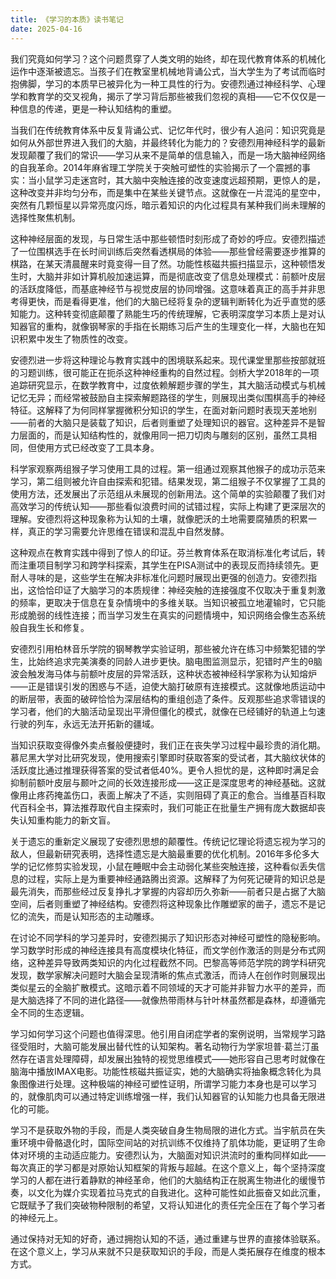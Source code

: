 ```yaml
---
title: 《学习的本质》读书笔记
date: 2025-04-16
---
```


我们究竟如何学习？这个问题贯穿了人类文明的始终，却在现代教育体系的机械化运作中逐渐被遗忘。当孩子们在教室里机械地背诵公式，当大学生为了考试而临时抱佛脚，学习的本质早已被异化为一种工具性的行为。安德烈通过神经科学、心理学和教育学的交叉视角，揭示了学习背后那些被我们忽视的真相——它不仅仅是一种信息的传递，更是一种认知结构的重塑。

当我们在传统教育体系中反复背诵公式、记忆年代时，很少有人追问：知识究竟是如何从外部世界进入我们的大脑，并最终转化为能力的？安德烈用神经科学的最新发现颠覆了我们的常识——学习从来不是简单的信息输入，而是一场大脑神经网络的自我革命。2014年麻省理工学院关于突触可塑性的实验揭示了一个震撼的事实：当小鼠学习走迷宫时，其大脑中突触连接的改变速度远超预期，更惊人的是，这种改变并非均匀分布，而是集中在某些关键节点。这就像在一片混沌的星空中，突然有几颗恒星以异常亮度闪烁，暗示着知识的内化过程具有某种我们尚未理解的选择性聚焦机制。

这种神经层面的发现，与日常生活中那些顿悟时刻形成了奇妙的呼应。安德烈描述了一位围棋选手在长时间训练后突然看透棋局的体验——那些曾经需要逐步推算的棋路，在某天清晨醒来时竟变得一目了然。功能性核磁共振扫描显示，这种顿悟发生时，大脑并非如计算机般加速运算，而是彻底改变了信息处理模式：前额叶皮层的活跃度降低，而基底神经节与视觉皮层的协同增强。这意味着真正的高手并非思考得更快，而是看得更准，他们的大脑已经将复杂的逻辑判断转化为近乎直觉的感知能力。这种转变彻底颠覆了熟能生巧的传统理解，它表明深度学习本质上是对认知器官的重构，就像钢琴家的手指在长期练习后产生的生理变化一样，大脑也在知识积累中发生了物质性的改变。

安德烈进一步将这种理论与教育实践中的困境联系起来。现代课堂里那些按部就班的习题训练，很可能正在扼杀这种神经重构的自然过程。剑桥大学2018年的一项追踪研究显示，在数学教育中，过度依赖解题步骤的学生，其大脑活动模式与机械记忆无异；而经常被鼓励自主探索解题路径的学生，则展现出类似围棋高手的神经特征。这解释了为何同样掌握微积分知识的学生，在面对新问题时表现天差地别——前者的大脑只是装载了知识，后者则重塑了处理知识的器官。这种差异不是智力层面的，而是认知结构性的，就像用同一把刀切肉与雕刻的区别，虽然工具相同，但使用方式已经改变了工具本身。

科学家观察两组猴子学习使用工具的过程。第一组通过观察其他猴子的成功示范来学习，第二组则被允许自由探索和犯错。结果发现，第二组猴子不仅掌握了工具的使用方法，还发展出了示范组从未展现的创新用法。这个简单的实验颠覆了我们对高效学习的传统认知——那些看似浪费时间的试错过程，实际上构建了更深层次的理解。安德烈将这种现象称为认知的土壤，就像肥沃的土地需要腐殖质的积累一样，真正的学习需要允许思维在错误和混乱中自然发酵。

这种观点在教育实践中得到了惊人的印证。芬兰教育体系在取消标准化考试后，转而注重项目制学习和跨学科探索，其学生在PISA测试中的表现反而持续领先。更耐人寻味的是，这些学生在解决非标准化问题时展现出更强的创造力。安德烈指出，这恰恰印证了大脑学习的本质规律：神经突触的连接强度不仅取决于重复刺激的频率，更取决于信息在复杂情境中的多维关联。当知识被孤立地灌输时，它只能形成脆弱的线性连接；而当学习发生在真实的问题情境中，知识网络会像生态系统般自我生长和修复。

安德烈引用柏林音乐学院的钢琴教学实验证明，那些被允许在练习中频繁犯错的学生，比始终追求完美演奏的同龄人进步更快。脑电图监测显示，犯错时产生的θ脑波会触发海马体与前额叶皮层的异常活跃，这种状态被神经科学家称为认知熔炉——正是错误引发的困惑与不适，迫使大脑打破原有连接模式。这就像地质运动中的断层带，表面的破碎恰恰为深层结构的重组创造了条件。反观那些追求零错误的学习者，他们的大脑活动呈现出平滑但僵化的模式，就像在已经铺好的轨道上匀速行驶的列车，永远无法开拓新的疆域。

当知识获取变得像外卖点餐般便捷时，我们正在丧失学习过程中最珍贵的消化期。慕尼黑大学对比研究发现，使用搜索引擎即时获取答案的受试者，其大脑纹状体的活跃度比通过推理获得答案的受试者低40%。更令人担忧的是，这种即时满足会抑制前额叶皮层与颞叶之间的长效连接形成——这正是深度思考的神经基础。这就像用止疼药掩盖伤口，表面上解决了不适，实则阻碍了真正的愈合。当维基百科取代百科全书，算法推荐取代自主探索时，我们可能正在批量生产拥有庞大数据却丧失认知重构能力的新文盲。

关于遗忘的重新定义展现了安德烈思想的颠覆性。传统记忆理论将遗忘视为学习的敌人，但最新研究表明，选择性遗忘是大脑最重要的优化机制。2016年多伦多大学的记忆修剪实验发现，小鼠在睡眠中会主动弱化某些突触连接，这种看似丢失信息的过程，实际上是为重要神经通路腾出资源。这解释了为何死记硬背的知识总是最先消失，而那些经过反复挣扎才掌握的内容却历久弥新——前者只是占据了大脑空间，后者则重塑了神经结构。安德烈将这种现象比作雕塑家的凿子，遗忘不是记忆的流失，而是认知形态的主动雕琢。

在讨论不同学科的学习差异时，安德烈揭示了知识形态对神经可塑性的隐秘影响。学习数学时形成的神经连接具有高度模块化特征，而文学创作激活的则是分布式网络，这种差异导致两类知识的内化过程截然不同。巴黎高等师范学院的跨学科研究发现，数学家解决问题时大脑会呈现清晰的焦点式激活，而诗人在创作时则展现出类似星云的全脑扩散模式。这暗示着不同领域的天才可能并非智力水平的差异，而是大脑选择了不同的进化路径——就像热带雨林与针叶林虽然都是森林，却遵循完全不同的生态逻辑。

学习如何学习这个问题也值得深思。他引用自闭症学者的案例说明，当常规学习路径受阻时，大脑可能发展出替代性的认知架构。著名动物行为学家坦普·葛兰汀虽然存在语言处理障碍，却发展出独特的视觉思维模式——她形容自己思考时就像在脑海中播放IMAX电影。功能性核磁共振证实，她的大脑确实将抽象概念转化为具象图像进行处理。这种极端的神经可塑性证明，所谓学习能力本身也是可以学习的，就像肌肉可以通过特定训练增强一样，我们认知器官的认知能力也具备无限进化的可能。

学习不是获取外物的手段，而是人类突破自身生物局限的进化方式。当宇航员在失重环境中骨骼退化时，国际空间站的对抗训练不仅维持了肌体功能，更证明了生命体对环境的主动适应能力。安德烈认为，大脑面对知识洪流时的重构同样如此——每次真正的学习都是对原始认知框架的背叛与超越。在这个意义上，每个坚持深度学习的人都在进行着静默的神经革命，他们的大脑结构正在脱离生物进化的缓慢节奏，以文化为媒介实现着拉马克式的自我进化。这种可能性如此振奋又如此沉重，它既赋予了我们突破物种限制的希望，又将认知进化的责任完全压在了每个学习者的神经元上。

通过保持对无知的好奇，通过拥抱认知的不适，通过重建与世界的直接体验联系。在这个意义上，学习从来就不只是获取知识的手段，而是人类拓展存在维度的根本方式。
